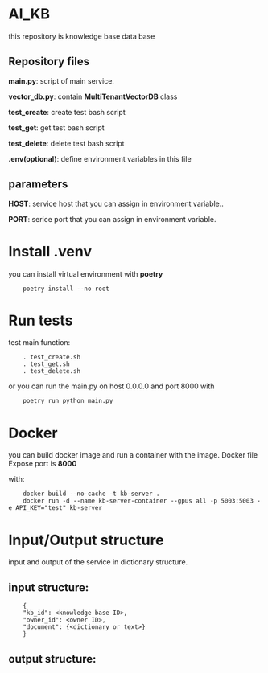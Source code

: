 # AI_KB
this repository is knowledge base data base
## Repository files

**main.py**: script of main service.

**vector_db.py**: contain **MultiTenantVectorDB** class

**test_create**: create test bash script

**test_get**: get test bash script

**test_delete**: delete test bash script

**.env(optional)**: define environment variables in this file

## parameters

**HOST**: service host that you can assign in environment variable..

**PORT**: serice port that you can assign in environment variable.


# Install .venv
you can install virtual environment with **poetry**

        poetry install --no-root

# Run tests
test main function:

        . test_create.sh
        . test_get.sh
        . test_delete.sh


or you can run the main.py on host 0.0.0.0 and port 8000 with

        poetry run python main.py



# Docker
you can build docker image and run a container with the image.
Docker file Expose port is **8000**

with:


        docker build --no-cache -t kb-server .
        docker run -d --name kb-server-container --gpus all -p 5003:5003 -e API_KEY="test" kb-server 


# Input/Output structure
input and output of the service in dictionary structure.

## input structure:


        {
        "kb_id": <knowledge base ID>,
        "owner_id": <owner ID>,
        "document": {<dictionary or text>}
        }


## output structure:

